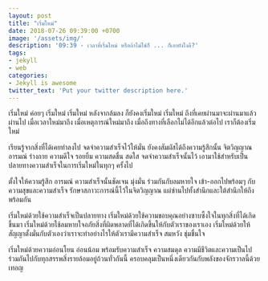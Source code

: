 ```yaml
---
layout: post
title: "เริ่มใหม่"
date: 2018-07-26 09:39:00 +0700
image: '/assets/img/'
description: '09:39 - เวลาที่เริ่มใหม่ หรือถ้าไม่ใช่ก็ ... ก็เอายังไงดี?'
tags:
- jekyll
- web
categories:
- Jekyll is awesome
twitter_text: 'Put your twitter description here.'
---
```

เริ่มใหม่ ค่อยๆ เริ่มใหม่ เริ่มใหม่ หลังจากล้มลง ก็ยังคงเริ่มใหม่ เริ่มใหม่ ถึงที่เคยผ่านมาจะผ่านมาแล้วผ่านไป เมื่อเวลาใหม่มาถึง เมื่อเหตุการณ์ใหม่มาถึง เมื่อถึงทางที่เลือกไม่ได้อีกแล้วต่อไป เราก็ต้องเริ่มใหม่

เรียนรู้จากสิ่งที่ได้เคยทำลงไป จดจำความสำเร็จไว้ให้มั่น ยังคงสัมผัสได้ถึงความรู้สึกนั้น จิตวิญญาณ อารมณ์ ร่างกาย ความดีใจ รอยยิ้ม  ความสดชื่น สดใส จดจำความสำเร็จนั้นไว้ เอามาใช้สำหรับเป็นปลายทางความสำเร็จในการเริ่มใหม่ในทุกๆ ครั้งไป

ตั้งใจให้ความรู้สึก อารมณ์ ความสำเร็จนั้นชัดเจน มุ่งมั่น ร่วมกันกับลมหายใจ เข้า-ออกไปพร้อมๆ กับความสุขและความสำเร็จ รักษาสภาวะการณ์นี้ไว้ในจิตวิญญาณ แผ่ซ่านไปทั้งสำนึกและใต้สำนึกให้ถึงพร้อมกัน

เริ่มใหม่ด้วยใช้ความสำเร็จเป็นปลายทาง เริ่มใหม่ด้วยใช้ความขอบคุณอย่างซาบซึ้งใจในทุกสิ่งที่ได้เกิดขึ้นมา เริ่มใหม่ด้วยใช้ลมหายใจอภัยสิ่งที่ผิดพลาดที่ได้เกิดขึ้นให้กับตัวเราของเราเอง เริ่มใหม่ด้วยให้สัญญาตั้งมั่นกับตัวเองว่าเราจะทำอย่างไรให้ตัวเรามีความสำเร็จ สมหวัง ชุ่มชื่นใจ

เริ่มใหม่ด้วยความอ่อนโยน อ่อนน้อม พร้อมรับความสำเร็จ ความสมดุล ความมีชีวิตและความเป็นไป ร่วมกันไปกับทุกสรรพสิ่งรายล้อมอยู่ถ้วนทั่วกันนี้ ครอบคลุมเป็นหนึ่งเดียวกันกับพลังของจักรวาลนี้ด้วยเทอญ
